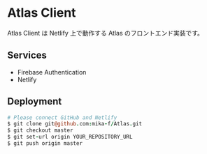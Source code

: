 # Atlas Client

Atlas Client は Netlify 上で動作する Atlas のフロントエンド実装です。


## Services

* Firebase Authentication
* Netlify


## Deployment

```coffee
# Please connect GitHub and Netlify
$ git clone git@github.com:mika-f/Atlas.git
$ git checkout master
$ git set-url origin YOUR_REPOSITORY_URL
$ git push origin master
```
